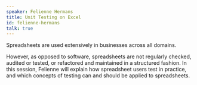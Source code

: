 ```yaml
---
speaker: Felienne Hermans
title: Unit Testing on Excel
id: felienne-hermans
talk: true
---
```

Spreadsheets are used extensively in businesses across all domains.

However, as opposed to software, spreadsheets are not regularly checked, audited or tested, or refactored and maintained in a structured fashion. In this session, Felienne will explain how spreadsheet users test in practice, and which concepts of testing can and should be applied to spreadsheets.
